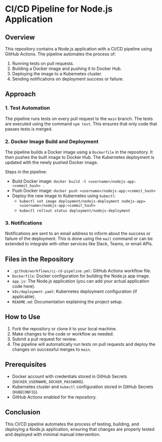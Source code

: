 # CI/CD Pipeline for Node.js Application

## Overview
This repository contains a Node.js application with a CI/CD pipeline using GitHub Actions. The pipeline automates the process of:

1. Running tests on pull requests.
2. Building a Docker image and pushing it to Docker Hub.
3. Deploying the image to a Kubernetes cluster.
4. Sending notifications on deployment success or failure.

## Approach

### 1. **Test Automation**
The pipeline runs tests on every pull request to the `main` branch. The tests are executed using the command `npm test`. This ensures that only code that passes tests is merged.

### 2. **Docker Image Build and Deployment**
The pipeline builds a Docker image using a `Dockerfile` in the repository. It then pushes the built image to Docker Hub. The Kubernetes deployment is updated with the newly pushed Docker image.

Steps in the pipeline:
- Build Docker image: `docker build -t <username>/nodejs-app:<commit_hash> .`
- Push Docker image: `docker push <username>/nodejs-app:<commit_hash>`
- Deploy the new image to Kubernetes using `kubectl`:
  - `kubectl set image deployment/nodejs-deployment nodejs-app=<username>/nodejs-app:<commit_hash>`
  - `kubectl rollout status deployment/nodejs-deployment`

### 3. **Notifications**
Notifications are sent to an email address to inform about the success or failure of the deployment. This is done using the `mail` command or can be extended to integrate with other services like Slack, Teams, or email APIs.

## Files in the Repository
- `.github/workflows/ci-cd-pipeline.yml`: GitHub Actions workflow file.
- `Dockerfile`: Docker configuration for building the Node.js app image.
- `app.js`: The Node.js application (you can add your actual application code here).
- `k8s/deployment.yaml`: Kubernetes deployment configuration (if applicable).
- `README.md`: Documentation explaining the project setup.

## How to Use
1. Fork the repository or clone it to your local machine.
2. Make changes to the code or workflow as needed.
3. Submit a pull request for review.
4. The pipeline will automatically run tests on pull requests and deploy the changes on successful merges to `main`.

## Prerequisites
- Docker account with credentials stored in GitHub Secrets (`DOCKER_USERNAME`, `DOCKER_PASSWORD`).
- Kubernetes cluster and `kubectl` configuration stored in GitHub Secrets (`KUBECONFIG`).
- GitHub Actions enabled for the repository.

## Conclusion
This CI/CD pipeline automates the process of testing, building, and deploying a Node.js application, ensuring that changes are properly tested and deployed with minimal manual intervention.

